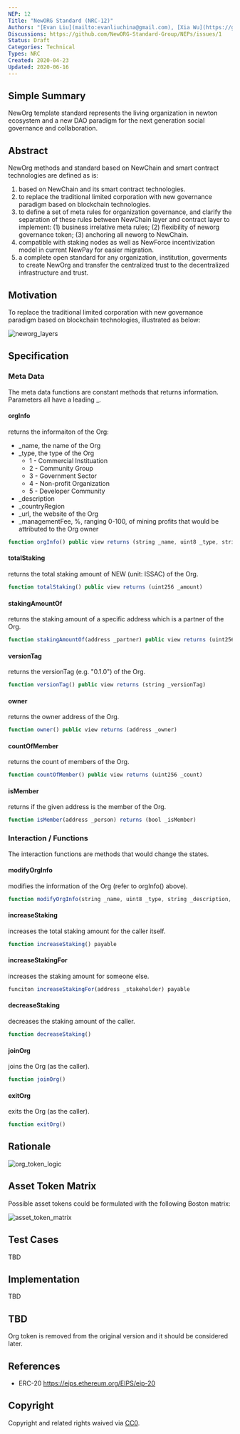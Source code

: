 ```yaml
---
NEP: 12
Title: "NewORG Standard (NRC-12)"
Authors: "[Evan Liu](mailto:evanliuchina@gmail.com), [Xia Wu](https://github.com/xiawu), [Lee Willson](https://github.com/leewillson), [Zhou Xiqiao](https://github.com/zhouxiqiao), [Yong Liu](mailto:liuyong5653@163.com), [Qu Jianwei](https://github.com/i29)"
Discussions: https://github.com/NewORG-Standard-Group/NEPs/issues/1
Status: Draft
Categories: Technical
Types: NRC
Created: 2020-04-23
Updated: 2020-06-16
---
```


## Simple Summary

NewOrg template standard represents the living organization in newton ecosystem and a new DAO paradigm for the next generation social governance and collaboration.

## Abstract

NewOrg methods and standard based on NewChain and smart contract technologies are defined as is:
1. based on NewChain and its smart contract technologies.
2. to replace the traditional limited corporation with new governance paradigm based on blockchain technologies.
3. to define a set of meta rules for organization governance, and clarify the separation of these rules between NewChain layer and contract layer to implement: (1) business irrelative meta rules; (2) flexibility of neworg governance token; (3) anchoring all neworg to NewChain.
4. compatible with staking nodes as well as NewForce incentivization model in current NewPay for easier migration.
5. a complete open standard for any organization, institution, goverments to create NewOrg and transfer the centralized trust to the decentralized infrastructure and trust.

## Motivation

To replace the traditional limited corporation with new governance paradigm based on blockchain technologies, illustrated as below:

![neworg_layers](neworg_layers.png)

## Specification

### Meta Data

The meta data functions are constant methods that returns information. Parameters all have a leading _.

#### orgInfo

returns the informaiton of the Org:
- _name, the name of the Org 
- _type, the type of the Org
	* 1 - Commercial Instituation
	* 2 - Community Group
	* 3 - Government Sector
	* 4 - Non-profit Organization
	* 5 - Developer Community
- _description
- _countryRegion
- _url, the website of the Org
- _managementFee, %, ranging 0-100, of mining profits that would be attributed to the Org owner

```js
function orgInfo() public view returns (string _name, uint8 _type, string _description, string _contryRegion, string _url, uint8 _managementFee)
```

#### totalStaking

returns the total staking amount of NEW (unit: ISSAC) of the Org.

```js
function totalStaking() public view returns (uint256 _amount)
```

#### stakingAmountOf

returns the staking amount of a specific address which is a partner of the Org.

```js
function stakingAmountOf(address _partner) public view returns (uint256 _amount)
```

#### versionTag

returns the versionTag (e.g. "0.1.0") of the Org.

```js
function versionTag() public view returns (string _versionTag)
```

#### owner

returns the owner address of the Org.

```js
function owner() public view returns (address _owner)
```

#### countOfMember

returns the count of members of the Org.

```js
function countOfMember() public view returns (uint256 _count)
```

#### isMember

returns if the given address is the member of the Org.

```js
function isMember(address _person) returns (bool _isMember)
```

### Interaction / Functions

The interaction functions are methods that would change the states.

#### modifyOrgInfo

modifies the information of the Org (refer to orgInfo() above).

```js
function modifyOrgInfo(string _name, uint8 _type, string _description, string _contryRegion, string _url, uint8 _managementFee)
```

#### increaseStaking

increases the total staking amount for the caller itself.

```js
function increaseStaking() payable
```

#### increaseStakingFor

increases the staking amount for someone else.

```js
funciton increaseStakingFor(address _stakeholder) payable
```

#### decreaseStaking

decreases the staking amount of the caller.

```js
function decreaseStaking()
```

#### joinOrg

joins the Org (as the caller).

```js
function joinOrg()
```

#### exitOrg
exits the Org (as the caller).

```js
function exitOrg()
```

## Rationale

![org_token_logic](org_token_logic.png)

## Asset Token Matrix

Possible asset tokens could be formulated with the following Boston matrix:

![asset_token_matrix](asset_token_matrix.png)

## Test Cases
TBD

## Implementation
TBD

## TBD

Org token is removed from the original version and it should be considered later.

## References

* ERC-20 https://eips.ethereum.org/EIPS/eip-20 

## Copyright
Copyright and related rights waived via [CC0](https://creativecommons.org/publicdomain/zero/1.0/).

